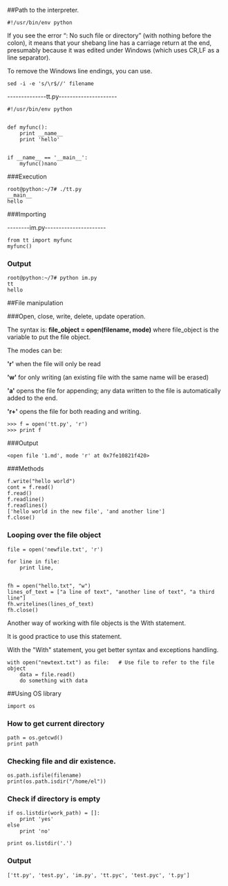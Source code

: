 
##Path to the interpreter.

    #!/usr/bin/env python

If you see the error “: No such file or directory” (with nothing before the colon), 
it means that your shebang line has a carriage return at the end, 
presumably because it was edited under Windows (which uses CR,LF as a line separator).

To remove the Windows line endings, you can use. 


    sed -i -e 's/\r$//' filename

--------------tt.py---------------------
                       
    #!/usr/bin/env python


    def myfunc():
        print __name__
        print 'hello'


    if __name__ == '__main__':
        myfunc()nano 

###Execution

    root@python:~/7# ./tt.py
    __main__
    hello


###Importing

--------im.py----------------------

    from tt import myfunc
    myfunc()

### Output

    root@python:~/7# python im.py
    tt
    hello

##File manipulation

###Open, close, write, delete, update operation.


The syntax is:
**file_object = open(filename, mode)** where file_object is the variable to put the
file object.


The modes can be:

**'r'** when the file will only be read

**'w'** for only writing (an existing file with the same name will be erased)

**'a'** opens the file for appending; any data written to the file is automatically
added to the end. 

**'r+'** opens the file for both reading and writing.


    >>> f = open('tt.py', 'r')
    >>> print f

###Output

    <open file '1.md', mode 'r' at 0x7fe10821f420>


###Methods

    f.write("hello world")
    cont = f.read()
    f.read()
    f.readline()
    f.readlines()
    ['hello world in the new file', 'and another line']
    f.close()
    

### Looping over the file object


    file = open('newfile.txt', 'r')

    for line in file:
        print line,


    fh = open("hello.txt", "w")
    lines_of_text = ["a line of text", "another line of text", "a third line"]
    fh.writelines(lines_of_text)
    fh.close()

Another way of working with file objects is the With statement.

It is good practice to use this statement. 

With the "With" statement, you get better syntax and exceptions handling. 


    with open("newtext.txt") as file:	# Use file to refer to the file object
        data = file.read()
        do something with data


##Using OS library

    import os

### How to get current directory

    path = os.getcwd()
    print path

### Checking file and dir existence.

    os.path.isfile(filename)
    print(os.path.isdir("/home/el"))

### Check if directory is empty

    if os.listdir(work_path) = []:
        print 'yes'
    else
        print 'no'

    print os.listdir('.')

### Output

    ['tt.py', 'test.py', 'im.py', 'tt.pyc', 'test.pyc', 't.py']






